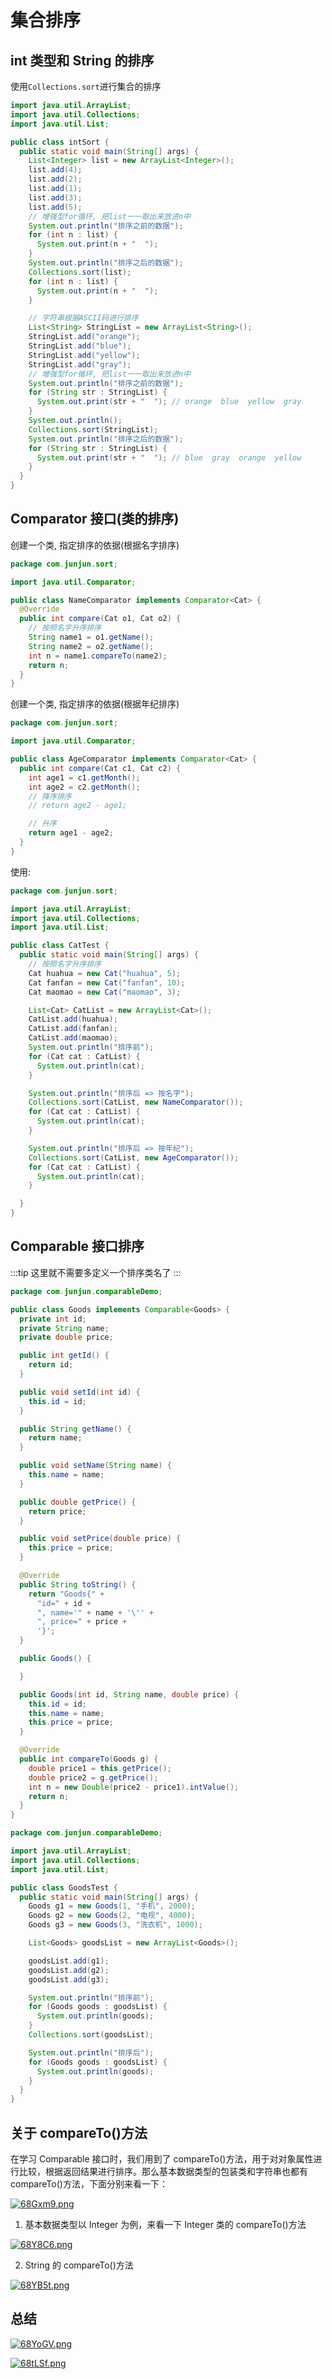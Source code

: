 # 集合排序

## int 类型和 String 的排序

使用`Collections.sort`进行集合的排序

```java
import java.util.ArrayList;
import java.util.Collections;
import java.util.List;

public class intSort {
  public static void main(String[] args) {
    List<Integer> list = new ArrayList<Integer>();
    list.add(4);
    list.add(2);
    list.add(1);
    list.add(3);
    list.add(5);
    // 增强型for循环, 把list一一取出来放进n中
    System.out.println("排序之前的数据");
    for (int n : list) {
      System.out.print(n + "  ");
    }
    System.out.println("排序之后的数据");
    Collections.sort(list);
    for (int n : list) {
      System.out.print(n + "  ");
    }

    // 字符串根据ASCII码进行排序
    List<String> StringList = new ArrayList<String>();
    StringList.add("orange");
    StringList.add("blue");
    StringList.add("yellow");
    StringList.add("gray");
    // 增强型for循环, 把list一一取出来放进n中
    System.out.println("排序之前的数据");
    for (String str : StringList) {
      System.out.print(str + "  "); // orange  blue  yellow  gray
    }
    System.out.println();
    Collections.sort(StringList);
    System.out.println("排序之后的数据");
    for (String str : StringList) {
      System.out.print(str + "  "); // blue  gray  orange  yellow
    }
  }
}
```

## Comparator 接口(类的排序)

创建一个类, 指定排序的依据(根据名字排序)

```java
package com.junjun.sort;

import java.util.Comparator;

public class NameComparator implements Comparator<Cat> {
  @Override
  public int compare(Cat o1, Cat o2) {
    // 按照名字升序排序
    String name1 = o1.getName();
    String name2 = o2.getName();
    int n = name1.compareTo(name2);
    return n;
  }
}
```

创建一个类, 指定排序的依据(根据年纪排序)

```java
package com.junjun.sort;

import java.util.Comparator;

public class AgeComparator implements Comparator<Cat> {
  public int compare(Cat c1, Cat c2) {
    int age1 = c1.getMonth();
    int age2 = c2.getMonth();
    // 降序排序
    // return age2 - age1;

    // 升序
    return age1 - age2;
  }
}

```

使用:

```java
package com.junjun.sort;

import java.util.ArrayList;
import java.util.Collections;
import java.util.List;

public class CatTest {
  public static void main(String[] args) {
    // 按照名字升序排序
    Cat huahua = new Cat("huahua", 5);
    Cat fanfan = new Cat("fanfan", 10);
    Cat maomao = new Cat("maomao", 3);

    List<Cat> CatList = new ArrayList<Cat>();
    CatList.add(huahua);
    CatList.add(fanfan);
    CatList.add(maomao);
    System.out.println("排序前");
    for (Cat cat : CatList) {
      System.out.println(cat);
    }

    System.out.println("排序后 => 按名字");
    Collections.sort(CatList, new NameComparator());
    for (Cat cat : CatList) {
      System.out.println(cat);
    }

    System.out.println("排序后 => 按年纪");
    Collections.sort(CatList, new AgeComparator());
    for (Cat cat : CatList) {
      System.out.println(cat);
    }

  }
}

```

## Comparable 接口排序

:::tip
这里就不需要多定义一个排序类名了
:::

```java
package com.junjun.comparableDemo;

public class Goods implements Comparable<Goods> {
  private int id;
  private String name;
  private double price;

  public int getId() {
    return id;
  }

  public void setId(int id) {
    this.id = id;
  }

  public String getName() {
    return name;
  }

  public void setName(String name) {
    this.name = name;
  }

  public double getPrice() {
    return price;
  }

  public void setPrice(double price) {
    this.price = price;
  }

  @Override
  public String toString() {
    return "Goods{" +
      "id=" + id +
      ", name='" + name + '\'' +
      ", price=" + price +
      '}';
  }

  public Goods() {

  }

  public Goods(int id, String name, double price) {
    this.id = id;
    this.name = name;
    this.price = price;
  }

  @Override
  public int compareTo(Goods g) {
    double price1 = this.getPrice();
    double price2 = g.getPrice();
    int n = new Double(price2 - price1).intValue();
    return n;
  }
}

```

```java
package com.junjun.comparableDemo;

import java.util.ArrayList;
import java.util.Collections;
import java.util.List;

public class GoodsTest {
  public static void main(String[] args) {
    Goods g1 = new Goods(1, "手机", 2000);
    Goods g2 = new Goods(2, "电视", 4000);
    Goods g3 = new Goods(3, "洗衣机", 1000);

    List<Goods> goodsList = new ArrayList<Goods>();

    goodsList.add(g1);
    goodsList.add(g2);
    goodsList.add(g3);

    System.out.println("排序前");
    for (Goods goods : goodsList) {
      System.out.println(goods);
    }
    Collections.sort(goodsList);

    System.out.println("排序后");
    for (Goods goods : goodsList) {
      System.out.println(goods);
    }
  }
}

```

## 关于 compareTo()方法

在学习 Comparable 接口时，我们用到了 compareTo()方法，用于对对象属性进行比较，根据返回结果进行排序。那么基本数据类型的包装类和字符串也都有 compareTo()方法，下面分别来看一下：

[![68Gxm9.png](https://s3.ax1x.com/2021/03/09/68Gxm9.png)](https://imgtu.com/i/68Gxm9)

1. 基本数据类型以 Integer 为例，来看一下 Integer 类的 compareTo()方法

[![68Y8C6.png](https://s3.ax1x.com/2021/03/09/68Y8C6.png)](https://imgtu.com/i/68Y8C6)

2. String 的 compareTo()方法

[![68YB5t.png](https://s3.ax1x.com/2021/03/09/68YB5t.png)](https://imgtu.com/i/68YB5t)


## 总结

[![68YoGV.png](https://s3.ax1x.com/2021/03/09/68YoGV.png)](https://imgtu.com/i/68YoGV)

[![68tLSf.png](https://s3.ax1x.com/2021/03/09/68tLSf.png)](https://imgtu.com/i/68tLSf)